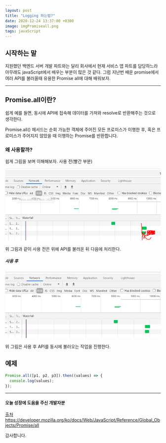 ```yaml
---
layout: post
title: "Logging 하는법?"
date: 2020-12-24 13:37:00 +0300
image: imgPromiseall.png
tags: javaScript
---
```


## 시작하는 말

지원했던 백엔드 서버 개발 파트와는 달리 회사에서 현재 서비스 앱 파트를 담당하느라 아무래도 javaScript에서 배우는 부분이 많은 것 같다. 그럼 지난번 배운 promise에서 여러 API를 불러올때 유용한 Promise all에 대해 배워보자.

---

## Promise.all이란?

쉽게 예를 들면, 동시에 API에 접속해 데이터를 가져와 resolve로 반환해주는 것으로 생각한다.

Promise.all() 메서드는 순회 가능한 객체에 주어진 모든 프로미스가 이행한 후, 혹은 프로미스가 주어지지 않았을 때 이행하는 Promise를 반환합니다.

### 왜 사용할까?

쉽게 그림을 보며 이해해보자. 사용 전(빨간 부분)

![No use Promise All](./images/Nonpromise.png)

위 그림과 같이 사용 전은 위에 API를 불러온 뒤 다음에 처리한다.

##### 사용 후

![use Promise All](./images/usePromise.png)

위 그림은 사용 후 API를 동시에 불러오는 작업을 진행한다.

## 예제

```javascript
Promise.all([p1, p2, p3]).then((values) => {
  console.log(values);
});
```

---

#### 오늘 성장에 도움을 주신 개발자분

[출처](https://developer.mozilla.org/ko/docs/Web/JavaScript/Reference/Global_Objects/Promise/all) https://developer.mozilla.org/ko/docs/Web/JavaScript/Reference/Global_Objects/Promise/all

감사합니다.
